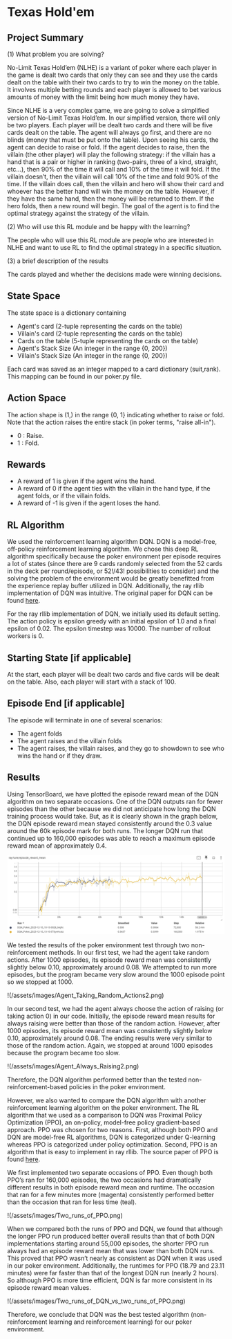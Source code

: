 # Texas Hold'em
## Project Summary
<!-- Around 200 Words -->
<!-- Cover (1) What problem you are solving, (2) Who will use this RL module and be happy with the learning, and (3) a brief description of the results -->
(1) What problem you are solving?

No-Limit Texas Hold’em (NLHE) is a variant of poker where each player in the game is dealt two cards that only they can see and they use the cards dealt on the table with their two cards to try to win the money on the table. It involves multiple betting rounds and each player is allowed to bet various amounts of money with the limit being how much money they have.

Since NLHE is a very complex game, we are going to solve a simplified version of No-Limit Texas Hold’em. In our simplified version, there will only be two players. Each player will be dealt two cards and there will be five cards dealt on the table. The agent will always go first, and there are no blinds (money that must be put onto the table). Upon seeing his cards, the agent can decide to raise or fold. If the agent decides to raise, then the villain (the other player) will play the following strategy: if the villain has a hand that is a pair or higher in ranking (two-pairs, three of a kind, straight, etc…), then 90% of the time it will call and 10% of the time it will fold. If the villain doesn’t, then the villain will call 10% of the time and fold 90% of the time. If the villain does call, then the villain and hero will show their card and whoever has the better hand will win the money on the table. However, if they have the same hand, then the money will be returned to them. If the hero folds, then a new round will begin. The goal of the agent is to find the optimal strategy against the strategy of the villain. 


(2) Who will use this RL module and be happy with the learning?

The people who will use this RL module are people who are interested in NLHE and want to use RL to find the optimal strategy in a specific situation. 

(3) a brief description of the results

The cards played and whether the decisions made were winning decisions.


## State Space
<!-- See the Cart Pole Env example https://gymnasium.farama.org/environments/classic_control/cart_pole/ -->
The state space is a dictionary containing 
- Agent's card (2-tuple representing the cards on the table)
- Villain's card (2-tuple representing the cards on the table)
- Cards on the table (5-tuple representing the cards on the table)
- Agent's Stack Size (An integer in the range {0, 200}) 
- Villain's Stack Size (An integer in the range {0, 200})

Each card was saved as an integer mapped to a card dictionary (suit,rank).  This mapping can be found in our poker.py file.

## Action Space
<!-- See the Cart Pole Env example https://gymnasium.farama.org/environments/classic_control/cart_pole/ -->
The action shape is (1,) in the range {0, 1} indicating whether to raise or fold. Note that the action raises the entire stack (in poker terms, "raise all-in"). 
- 0 : Raise.
- 1 : Fold.
## Rewards
<!-- See the Cart Pole Env example https://gymnasium.farama.org/environments/classic_control/cart_pole/ -->
- A reward of 1 is given if the agent wins the hand.
- A reward of 0 if the agent ties with the villain in the hand type, if the agent folds, or if the villain folds.
- A reward of -1 is given if the agent loses the hand.

## RL Algorithm 
We used the reinforcement learning algorithm DQN. DQN is a model-free, off-policy reinforcement learning algorithm. We chose this deep RL algorithm specifically because the poker environment per episode requires a lot of states (since there are 9 cards randomly selected from the 52 cards in the deck per round/episode, or 52!/43! possibilities to consider) and the solving the problem of the environment would be greatly benefitted from the experience replay buffer utilized in DQN.  Additionally, the ray rllib implementation of DQN was intuitive.   The original paper for DQN can be found [here](https://arxiv.org/pdf/1312.5602.pdf). 

For the ray rllib implementation of DQN, we initially used its default setting. The action policy is epsilon greedy with an initial epsilon of 1.0 and a final epsilon of 0.02. The epsilon timestep was 10000. The number of rollout workers is 0. 

## Starting State [if applicable]
<!-- See the Cart Pole Env example https://gymnasium.farama.org/environments/classic_control/cart_pole/ -->
At the start, each player will be dealt two cards and five cards will be dealt on the table. Also, each player will start with a stack of 100. 

## Episode End [if applicable]
<!-- See the Cart Pole Env example https://gymnasium.farama.org/environments/classic_control/cart_pole/ -->
The episode will terminate in one of several scenarios: 
- The agent folds
- The agent raises and the villain folds
- The agent raises, the villain raises, and they go to showdown to see who wins the hand or if they draw.  

## Results
Using TensorBoard, we have plotted the episode reward mean of the DQN algorithm on two separate occasions.  One of the DQN outputs ran for fewer episodes than the other because we did not anticipate how long the DQN training process would take.  But, as it is clearly shown in the graph below, the DQN episode reward mean stayed consistently around the 0.3 value around the 60k episode mark for both runs. The longer DQN run that continued up to 160,000 episodes was able to reach a maximum episode reward mean of approximately 0.4.

![Two runs of DQN](/images/Two_runs_of_DQN.png)

We tested the results of the poker environment test through two non-reinforcement methods.  In our first test, we had the agent take random actions.  After 1000 episodes, its episode reward mean was consistently slightly below 0.10, approximately around 0.08. We attempted to run more episodes, but the program became very slow around the 1000 episode point so we stopped at 1000.

!(/assets/images/Agent_Taking_Random_Actions2.png)

In our second test, we had the agent always choose the action of raising (or taking action 0) in our code. Initially, the episode reward mean results for always raising were better than those of the random action.  However, after 1000 episodes, its episode reward mean was consistently slightly below 0.10, approximately around 0.08.  The ending results were very similar to those of the random action. Again, we stopped at around 1000 episodes because the program became too slow.

!(/assets/images/Agent_Always_Raising2.png)

Therefore, the DQN algorithm performed better than the tested non-reinforcement-based policies in the poker environment.  

However, we also wanted to compare the DQN algorithm with another reinforcement learning algorithm on the poker environment.  The RL algorithm that we used as a comparison to DQN was Proximal Policy Optimization (PPO), an on-policy, model-free policy gradient-based approach.  PPO was chosen for two reasons.  First, although both PPO and DQN are model-free RL algorithms, DQN is categorized under Q-learning whereas PPO is categorized under policy optimization.  Second, PPO is an algorithm that is easy to implement in ray rllib.  The source paper of PPO is found [here](https://arxiv.org/pdf/1707.06347.pdf).

We first implemented two separate occasions of PPO.  Even though both PPO’s ran for 160,000 episodes, the two occasions had dramatically different results in both episode reward mean and runtime.  The occasion that ran for a few minutes more (magenta) consistently performed better than the occasion that ran for less time (teal).  

!(/assets/images/Two_runs_of_PPO.png)

When we compared both the runs of PPO and DQN, we found that although the longer PPO run produced better overall results than that of both DQN implementations starting around 55,000 episodes, the shorter PPO run always had an episode reward mean that was lower than both DQN runs.  This proved that PPO wasn’t nearly as consistent as DQN when it was used in our poker environment.  Additionally, the runtimes for PPO (18.79 and 23.11 minutes) were far faster than that of the longest DQN run (nearly 2 hours).  So although PPO is more time efficient, DQN is far more consistent in its episode reward mean values.

!(/assets/images/Two_runs_of_DQN_vs_two_runs_of_PPO.png)

Therefore, we conclude that DQN was the best tested algorithm (non-reinforcement learning and reinforcement learning) for our poker environment.  

